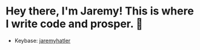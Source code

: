 <!-- Copyright (C) 2025 Jaremy Hatler -->
<!-- SPDX-License-Identifier: CC-BY-4.0 -->

# Hey there, I'm Jaremy! This is where I write code and prosper. 🖖

- Keybase: [jaremyhatler](https://keybase.io/jaremyhatler)

